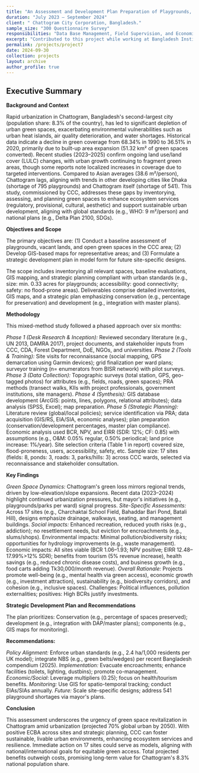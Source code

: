 ```yaml
---
title: "An Assessment and Development Plan Preparation of Playgrounds, Vacant Land, and Greening Open Spaces in Chattogram City Corporation (CCC) Area"
duration: "July 2023 – September 2024"
client: " Chattogram City Corporation, Bangladesh."
sample_size: "300 Questionnaire Survey"
responsibilities: "Data Base Management, Field Supervision, and Economic Cost-Benefit Analysis"
excerpt: "Contributed to this project while working at Bangladesh Institute of Social Research Trust"
permalink: /projects/project7
date: 2024-09-30
collection: projects
layout: archive
author_profile: true
---
```

## Executive Summary

**Background and Context**

Rapid urbanization in Chattogram, Bangladesh's second-largest city (population share: 8.3% of the country), has led to significant depletion of urban green spaces, exacerbating environmental vulnerabilities such as urban heat islands, air quality deterioration, and water shortages. Historical data indicate a decline in green coverage from 68.34% in 1990 to 36.51% in 2020, primarily due to built-up area expansion (51.32 km² of green spaces converted). Recent studies (2023–2025) confirm ongoing land use/land cover (LULC) changes, with urban growth continuing to fragment green areas, though some reports note localized increases in coverage due to targeted interventions. Compared to Asian averages (38.6 m²/person), Chattogram lags, aligning with trends in other developing cities like Dhaka (shortage of 795 playgrounds) and Chattogram itself (shortage of 541). This study, commissioned by CCC, addresses these gaps by inventorying, assessing, and planning green spaces to enhance ecosystem services (regulatory, provisional, cultural, aesthetic) and support sustainable urban development, aligning with global standards (e.g., WHO: 9 m²/person) and national plans (e.g., Delta Plan 2100, SDGs).

**Objectives and Scope**

The primary objectives are: 
(1) Conduct a baseline assessment of playgrounds, vacant lands, and open green spaces in the CCC area; 
(2) Develop GIS-based maps for representative areas; and 
(3) Formulate a strategic development plan in model form for future site-specific designs. 

The scope includes inventorying all relevant spaces, baseline evaluations, GIS mapping, and strategic planning compliant with urban standards (e.g., size: min. 0.33 acres for playgrounds; accessibility: good connectivity; safety: no flood-prone areas). Deliverables comprise detailed inventories, GIS maps, and a strategic plan emphasizing conservation (e.g.,  percentage for preservation) and development (e.g., integration with master plans).

**Methodology**

This mixed-method study followed a phased approach over six months:

*Phase 1 (Desk Research & Inception):* Reviewed secondary literature (e.g., UN 2013, DAMRA 2017), project documents, and stakeholder inputs from CCC, CDA, Forest Department, DoE, NGOs, and universities.
*Phase 2 (Tools & Training):* Site visits for reconnaissance (social mapping, GPS demarcation using Garmin devices); grid finalization per ward plans; surveyor training (n= enumerators from BISR network) with pilot surveys.
*Phase 3 (Data Collection):* Topographic surveys (total station, GPS, geo-tagged photos) for attributes (e.g., fields, roads, green spaces); PRA methods (transect walks, KIIs with project professionals, government institutions, site managers).
*Phase 4 (Synthesis):* GIS database development (ArcGIS: points, lines, polygons, relational attributes); data analysis (SPSS, Excel); map preparation.
*Phase 5 (Strategic Planning):* Literature review (global/local policies); service identification via PRA; data acquisition (GIS/RS, EIA/SIA, economic analyses); plan preparation (conservation/development percentages, master plan compliance).
Economic analysis used BCR, NPV, and EIRR (SDR: 12%; CF: 0.85) with assumptions (e.g., O&M: 0.05% regular, 0.50% periodical; land price increase: 1%/year). Site selection criteria (Table 1 in report) covered size, flood-proneness, users, accessibility, safety, etc. Sample size: 17 sites (fields: 8, ponds: 3, roads: 3, parks/hills: 3) across CCC wards, selected via reconnaissance and stakeholder consultation.

**Key Findings**

*Green Space Dynamics:* Chattogram's green loss mirrors regional trends, driven by low-elevation/slope expansions. Recent data (2023–2024) highlight continued urbanization pressures, but mayor's initiatives (e.g., playgrounds/parks per ward) signal progress.
*Site-Specific Assessments:* Across 17 sites (e.g., Charchaktai School Field, Bahaddar Bari Pond, Batali Hill), designs emphasize drainage, walkways, seating, and management buildings.
*Social impacts:* Enhanced recreation, reduced youth risks (e.g., addiction); no resettlement needs, but eviction for encroachments (e.g., slums/shops). Environmental impacts: Minimal pollution/biodiversity risks; opportunities for hydrology improvements (e.g., waste management). Economic impacts: All sites viable (BCR 1.06–1.93; NPV positive; EIRR 12.48–17.99%>12% SDR); benefits from tourism (5% revenue increase), health savings (e.g., reduced chronic disease costs), and business growth (e.g., food carts adding Tk30,000/month revenue).
*Overall Rationale:* Projects promote well-being (e.g., mental health via green access), economic growth (e.g., investment attraction), sustainability (e.g., biodiversity corridors), and cohesion (e.g., inclusive spaces). Challenges: Political influences, pollution externalities; positives: High BCRs justify investments.

**Strategic Development Plan and Recommendations**

The plan prioritizes: Conservation (e.g.,  percentage of spaces preserved); development (e.g., integration with DAP/master plans); components (e.g., GIS maps for monitoring). 

**Recommendations:**

*Policy Alignment:* Enforce urban standards (e.g., 2.4 ha/1,000 residents per UK model); integrate NBS (e.g., green belts/wedges) per recent Bangladesh compendium (2025).
*Implementation:* Evacuate encroachments; enhance facilities (toilets, lighting, dustbins); promote co-management.
*Economic/Social*: Leverage multipliers (0.25); focus on health/tourism benefits.
*Monitoring:* Use GIS for spatio-temporal tracking; conduct EIAs/SIAs annually.
*Future:* Scale site-specific designs; address 541 playground shortages via mayor's plans.

**Conclusion**

This assessment underscores the urgency of green space revitalization in Chattogram amid urbanization (projected 70% global urban by 2050). With positive ECBA across sites and strategic planning, CCC can foster sustainable, livable urban environments, enhancing ecosystem services and resilience. Immediate action on 17 sites could serve as models, aligning with national/international goals for equitable green access. Total projected benefits outweigh costs, promising long-term value for Chattogram's 8.3% national population share.
